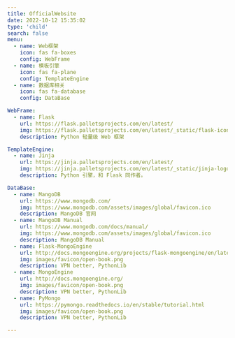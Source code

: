 ```yaml
---
title: OfficialWebsite
date: 2022-10-12 15:35:02
type: 'child'
search: false
menu:
  - name: Web框架
    icon: fas fa-boxes
    config: WebFrame
  - name: 模板引擎
    icon: fas fa-plane
    config: TemplateEngine
  - name: 数据库相关
    icon: fas fa-database
    config: DataBase

WebFrame:
  - name: Flask
    url: https://flask.palletsprojects.com/en/latest/
    img: https://flask.palletsprojects.com/en/latest/_static/flask-icon.png
    description: Python 轻量级 Web 框架

TemplateEngine:
  - name: Jinja
    url: https://jinja.palletsprojects.com/en/latest/
    img: https://jinja.palletsprojects.com/en/latest/_static/jinja-logo-sidebar.png
    description: Python 引擎，和 Flask 同作者。

DataBase:
  - name: MangoDB
    url: https://www.mongodb.com/
    img: https://www.mongodb.com/assets/images/global/favicon.ico
    description: MangoDB 官网
  - name: MangoDB Manual
    url: https://www.mongodb.com/docs/manual/
    img: https://www.mongodb.com/assets/images/global/favicon.ico
    description: MangoDB Manual
  - name: Flask-MongoEngine
    url: http://docs.mongoengine.org/projects/flask-mongoengine/en/latest/
    img: images/favicon/open-book.png
    description: VPN better, PythonLib
  - name: MongoEngine
    url: http://docs.mongoengine.org/
    img: images/favicon/open-book.png
    description: VPN better, PythonLib
  - name: PyMongo
    url: https://pymongo.readthedocs.io/en/stable/tutorial.html
    img: images/favicon/open-book.png
    description: VPN better, PythonLib

---
```

